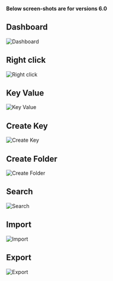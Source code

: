 **Below screen-shots are for versions 6.0**

Dashboard
--------
![Dashboard](https://image.ibb.co/b5txOk/dashoboard.png "Dashboard")

Right click
--------
![Right click](https://image.ibb.co/eUR6G5/right_click.png "Right click")

Key Value
--------
![Key Value](https://image.ibb.co/nvQNpQ/key_value.png "Key Value")

Create Key
--------
![Create Key](https://image.ibb.co/cqU43k/create_file.png "Create Key")

Create Folder
--------
![Create Folder](https://image.ibb.co/m7phpQ/create_folder.png "Create Folder")

Search 
-------
![Search](https://image.ibb.co/iNgHOk/search.png "Search")

Import 
-------
![Import](https://image.ibb.co/cbW6G5/import.png "Import")

Export
-------
![Export](https://image.ibb.co/ds88UQ/export.png "Export")
